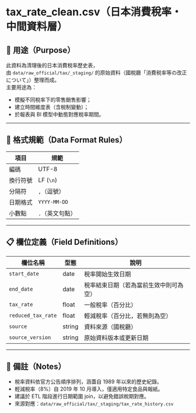 # tax_rate_clean.csv（日本消費稅率・中間資料層）

## 📘 用途（Purpose）
此資料為清理後的日本消費稅率歷史表，  
由 `data/raw_official/tax/_staging/` 的原始資料（國稅廳「消費税率等の改正について」）整理而成。  
主要用途為：
- 模擬不同稅率下的零售銷售影響；
- 建立時間維度表（含稅制變動）；
- 於報表與 BI 模型中動態對應稅率期間。

---

## 🧩 格式規範（Data Format Rules）

| 項目 | 規範 |
|------|------|
| 編碼 | UTF-8 |
| 換行符號 | LF (`\n`) |
| 分隔符 | `,`（逗號）|
| 日期格式 | `YYYY-MM-DD` |
| 小數點 | `.`（英文句點）|

---

## 📋 欄位定義（Field Definitions）

| 欄位名稱 | 型態 | 說明 |
|-----------|------|------|
| `start_date` | date | 稅率開始生效日期 |
| `end_date` | date | 稅率結束日期（若為當前生效中則可為空） |
| `tax_rate` | float | 一般稅率（百分比） |
| `reduced_tax_rate` | float | 輕減稅率（百分比，若無則為空） |
| `source` | string | 資料來源（國稅廳） |
| `source_version` | string | 原始資料版本或更新日期 |

---

## 📎 備註（Notes）
- 稅率資料依官方公告順序排列，涵蓋自 1989 年以來的歷史紀錄。  
- 輕減稅率（8%）自 2019 年 10 月導入，僅適用特定食品與報紙。  
- 建議於 ETL 階段進行日期範圍 join，以避免錯誤稅期對應。  
- 來源對應：`data/raw_official/tax/_staging/tax_rate_history.csv`
